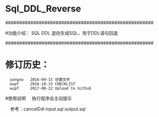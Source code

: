 # Sql_DDL_Reverse
#####################################################

#功能介绍：
      SQL DDL 逆向生成SQL，用于DDL语句回退

#####################################################
# 修订历史：
      yangxw   2016-09-15 创建文件
      wupf     2016-10-15 CHECKLIST
      wupf     2017-08-22 Upload to Github

#使用说明
     执行程序会主动提示
     
     参考：cancelDdl input.sql output.sql

